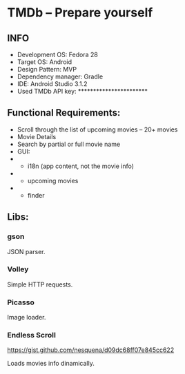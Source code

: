 # TMDb – Prepare yourself

## INFO

* Development OS: Fedora 28
* Target OS: Android
* Design Pattern: MVP
* Dependency manager: Gradle
* IDE: Android Studio 3.1.2
* Used TMDb API key: ***********************

## Functional Requirements:

* Scroll through the list of upcoming movies – 20+ movies
* Movie Details
* Search by partial or full movie name
* GUI:
* * i18n (app content, not the movie info)
* * upcoming movies
* * finder

## Libs:

### gson

JSON parser.

### Volley

Simple HTTP requests.

### Picasso

Image loader.

### Endless Scroll

https://gist.github.com/nesquena/d09dc68ff07e845cc622

Loads movies info dinamically.
